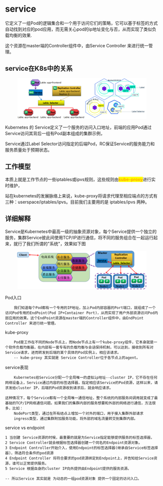 # service

它定义了一组Pod的逻辑集合和一个用于访问它们的策略，它可以基于标签的方式自动找到对应的pod应用，而无需关心pod的ip地址变化与否，从而实现了类似负载均衡的效果.&#x20;

这个资源在master端的Controller组件中，由Service Controller 来进行统一管理。

## service在K8s中的关系

<figure><img src="../../../../.gitbook/assets/image (2) (1) (1) (1).png" alt=""><figcaption></figcaption></figure>

Kubernetes 的 Service定义了一个服务的访问入口地址，前端的应用Pod通过Service访问其背后一组有Pod副本组成的集群示例，

Service通过Label Selector访问指定的后端Pod，RC保证Service的服务能力和服务质量处于预期状态。

## 工作模型

本质上就是工作节点的一些iptables或ipvs规则，这些规则由<mark style="color:orange;">**kube-proxy**</mark>进行实时维护，

站在kubernetes的发展脉络上来说，kube-proxy将请求代理至相应端点的方式有三种：userspace/iptables/ipvs。目前我们主要用的是 iptables/ipvs 两种。

## 详细解释

Service是Kubernetes中最高一级的抽象资源对象，每个Service提供一个独立的服务，集群Service彼此间使用TCP/IP进行通信，将不同的服务组合在一起运行起来，就行了我们所谓的"系统"，效果如下图

<figure><img src="../../../../.gitbook/assets/image (3) (1) (1) (1).png" alt=""><figcaption></figcaption></figure>

Pod入口

```
    我们知道每个Pod都有一个专用的IP地址，加上Pod内部容器的Port端口，就组成了一个访问Pod专用的EndPoint(Pod IP+Container Port)，从而实现了用户外部资源访问Pod内部应用的效果。这个EndPoint资源在master端的Controller组件中，由EndPoint Controller 来进行统一管理。
```

kube-proxy

```
    Pod是工作在不同的Node节点上，而Node节点上有一个kube-proxy组件，它本身就是一个软件负载均衡器，在内部有一套专有的负载均衡与会话保持机制，可以达到，接收到所有对Service请求，进而转发到后端的某个具体的Pod实例上，相应该请求。
    -- kube-proxy 其实就是 Service Controller位于各节点上的agent。
```

service表现

```
    Kubernetes给Service分配一个全局唯一的虚拟ip地址--cluster IP，它不存在任何网络设备上，Service通过内容的标签选择器，指定相应该Service的Pod资源，这样以来，请求发给cluster IP，后端的Pod资源收到请求后，就会响应请求。
​
这种情况下，每个Service都有一个全局唯一通信地址，整个系统的内部服务间调用就变成了最基础的TCP/IP网络通信问题。如果我们的集群内部的服务想要和外部的网络进行通信，方法很多，比如：
    NodePort类型，通过在所有结点上增加一个对外的端口，用于接入集群外部请求
    ingress类型，通过集群附加服务功能，将外部的域名流量转交到集群内部。
```

service vs endpoint

```
1 当创建 Service资源的时候，最重要的就是为Service指定能够提供服务的标签选择器，
2 Service Controller就会根据标签选择器创建一个同名的Endpoint资源对象。
3 Endpoint Controller开始介入，使用Endpoint的标签选择器(继承自Service标签选择器)，筛选符合条件的pod资源
4 Endpoint Controller 将符合要求的pod资源绑定到Endpoint上，并告知给Service资源，谁可以正常提供服务。
5 Service 根据自身的cluster IP向外提供由Endpoint提供的服务资源。
​
-- 所以Service 其实就是 为动态的一组pod资源对象 提供一个固定的访问入口。
```

